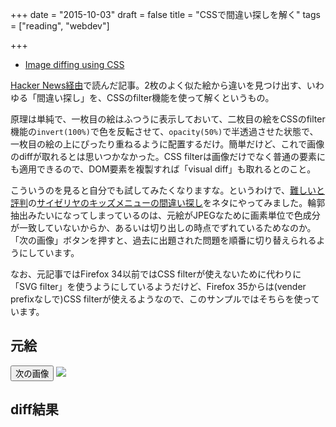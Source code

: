 +++
date = "2015-10-03"
draft = false
title = "CSSで間違い探しを解く"
tags = ["reading", "webdev"]

+++

* [Image diffing using CSS](http://franklinta.com/2014/11/30/image-diffing-using-css/)

[Hacker News経由](https://news.ycombinator.com/item?id=10320445)で読んだ記事。2枚のよく似た絵から違いを見つけ出す、いわゆる「間違い探し」を、CSSのfilter機能を使って解くというもの。

原理は単純で、一枚目の絵はふつうに表示しておいて、二枚目の絵をCSSのfilter機能の`invert(100%)`で色を反転させて、`opacity(50%)`で半透過させた状態で、一枚目の絵の上にぴったり重ねるように配置するだけ。簡単だけど、これで画像のdiffが取れるとは思いつかなかった。CSS filterは画像だけでなく普通の要素にも適用できるので、DOM要素を複製すれば「visual diff」も取れるとのこと。

こういうのを見ると自分でも試してみたくなりますな。というわけで、[難しいと評判](http://portal.nifty.com/kiji/140226163401_1.htm)の[サイゼリヤのキッズメニューの間違い探し](http://www.saizeriya.co.jp/entertainment/)をネタにやってみました。輪郭抽出みたいになってしまっているのは、元絵がJPEGなために画素単位で色成分が一致していないからか、あるいは切り出しの時点でずれているためなのか。「次の画像」ボタンを押すと、過去に出題された問題を順番に切り替えられるようにしています。

なお、元記事ではFirefox 34以前ではCSS filterが使えないために代わりに「SVG filter」を使うようにしているようだけど、Firefox 35からは(vender prefixなしで)CSS filterが使えるようなので、このサンプルではそちらを使っています。

## 元絵

<div>
	<button id="change-20151003" type="button" class="btn btn-primary btn-lg pull-right">次の画像</button>
	<a href="http://www.saizeriya.co.jp/entertainment/images/1505/body.jpg" target="_blank"><img class="source-20151003 img-thumbnail" src="http://www.saizeriya.co.jp/entertainment/images/1505/body.jpg"></a>
</div>

## diff結果

<div class="well">
	<div style="position: relative; width: 561px; margin-left: auto; margin-right: auto;">
		<div style="position: relative; overflow: hidden; width: 561px; height: 570px;">
			<img class="source-20151003" style="display: block; max-width: none; margin-left: -36px;" src="http://www.saizeriya.co.jp/entertainment/images/1505/body.jpg">
		</div>
		<div style="position: absolute; overflow: hidden; width: 561px; height: 570px; top: 0;
		            -webkit-filter: invert(100%) opacity(50%);
		            filter: invert(100%) opacity(50%);">
			<img class="source-20151003" style="display: block; max-width: none; margin-left: -599px;" src="http://www.saizeriya.co.jp/entertainment/images/1505/body.jpg">
		</div>
	</div>
</div>

<script>
jQuery(function($) {
	var imgs = [
		'http://www.saizeriya.co.jp/entertainment/images/italy/body.jpg',
		'http://www.saizeriya.co.jp/entertainment/images/vegetable/body.jpg',
		'http://www.saizeriya.co.jp/entertainment/images/rice/body.jpg',
		'http://www.saizeriya.co.jp/entertainment/images/yaoya/body.jpg',
		'http://www.saizeriya.co.jp/entertainment/images/vege/body.jpg',
		'http://www.saizeriya.co.jp/entertainment/images/tomato/body.jpg',
		'http://www.saizeriya.co.jp/entertainment/images/oil/body.jpg',
		'http://www.saizeriya.co.jp/entertainment/images/cheese/body.jpg',
		'http://www.saizeriya.co.jp/entertainment/images/1402/body.jpg',
		'http://www.saizeriya.co.jp/entertainment/images/1403/body.jpg',
		'http://www.saizeriya.co.jp/entertainment/images/1404/body.jpg',
		'http://www.saizeriya.co.jp/entertainment/images/1409/body.jpg',
		'http://www.saizeriya.co.jp/entertainment/images/1412/body.jpg',
		'http://www.saizeriya.co.jp/entertainment/images/1505/body.jpg',
	];
	$('#change-20151003').on('click', function() {
		var index = $.inArray($('.source-20151003:first').attr('src'), imgs);
		$('.source-20151003').attr('src', imgs[(index + 1) % imgs.length])
	});
});
</script>
